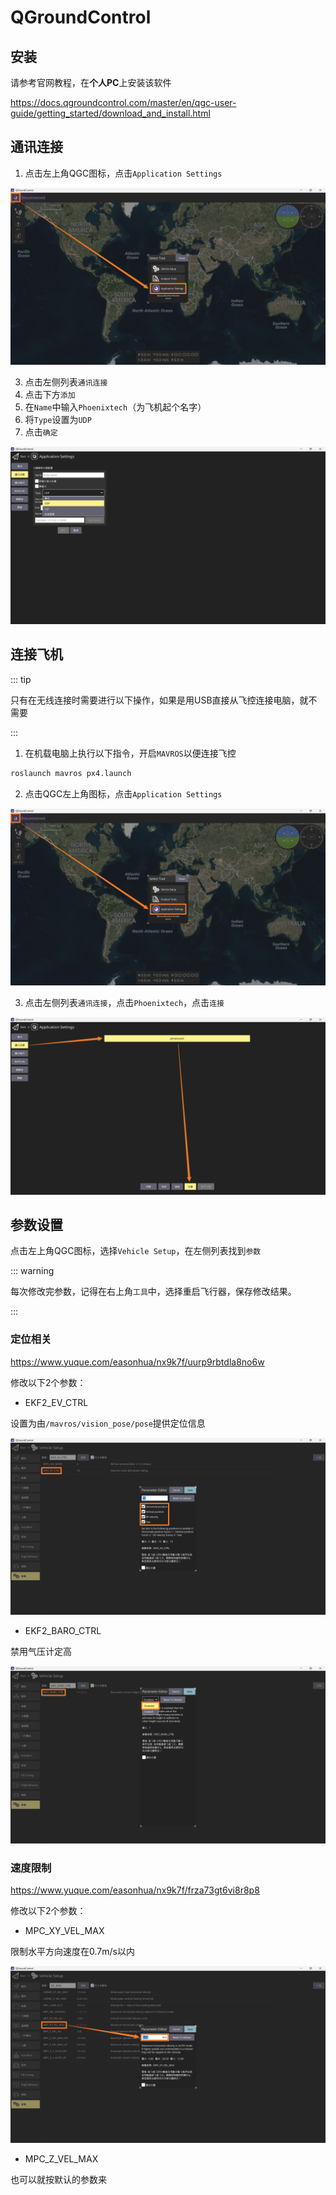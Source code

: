 # QGroundControl

## 安装

请参考官网教程，在**个人PC**上安装该软件

https://docs.qgroundcontrol.com/master/en/qgc-user-guide/getting_started/download_and_install.html

## 通讯连接

1. 点击左上角QGC图标，点击`Application Settings`

![](./assets/Snipaste_2025-01-24_13-01-12.png)

3. 点击左侧列表`通讯连接`
4. 点击下方`添加`
5. 在`Name`中输入`Phoenixtech`（为飞机起个名字）
6. 将`Type`设置为`UDP`
7. 点击`确定`

![](./assets/Snipaste_2025-01-24_13-00-10.png)

## 连接飞机

::: tip

只有在无线连接时需要进行以下操作，如果是用USB直接从飞控连接电脑，就不需要

:::

1. 在机载电脑上执行以下指令，开启`MAVROS`以便连接飞控

```sh
roslaunch mavros px4.launch
```

2. 点击QGC左上角图标，点击`Application Settings`

![](./assets/Snipaste_2025-01-24_13-01-12.png)

3. 点击左侧列表`通讯连接`，点击`Phoenixtech`，点击`连接`

![](./assets/Snipaste_2025-01-24_17-07-26.png)

## 参数设置

点击左上角QGC图标，选择`Vehicle Setup`，在左侧列表找到`参数`

::: warning

每次修改完参数，记得在右上角`工具`中，选择重启飞行器，保存修改结果。

:::

### 定位相关

https://www.yuque.com/easonhua/nx9k7f/uurp9rbtdla8no6w

修改以下2个参数：

- EKF2_EV_CTRL

设置为由`/mavros/vision_pose/pose`提供定位信息

![](./assets/Snipaste_2025-01-24_16-50-43.png)

- EKF2_BARO_CTRL

禁用气压计定高

![](./assets/Snipaste_2025-01-24_16-51-35.png)

### 速度限制

https://www.yuque.com/easonhua/nx9k7f/frza73gt6vi8r8p8

修改以下2个参数：

- MPC_XY_VEL_MAX

限制水平方向速度在0.7m/s以内

![](./assets/Snipaste_2025-01-24_16-47-09.png)

- MPC_Z_VEL_MAX

也可以就按默认的参数来
